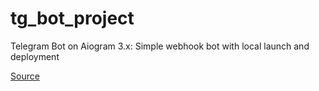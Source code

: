 # tg_bot_project
Telegram Bot on Aiogram 3.x: Simple webhook bot with local launch and deployment

[Source](https://habr.com/ru/companies/amvera/articles/836032/)
